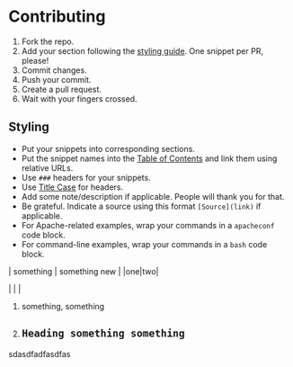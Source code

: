
# Contributing

1. Fork the repo.
2. Add your section following the [styling guide](#styling). One snippet per PR, please!
3. Commit changes.
4. Push your commit.
5. Create a pull request.
6. Wait with your fingers crossed.

## Styling

- Put your snippets into corresponding sections.
- Put the snippet names into the [Table of Contents](README.md#table-of-contents) and link them using relative URLs.
- Use `###` headers for your snippets.
- Use [Title Case](https://en.wikipedia.org/wiki/Letter_case#Title_case) for headers.
- Add some note/description if applicable. People will thank you for that.
- Be grateful. Indicate a source using this format `[Source](link)` if applicable.
- For Apache-related examples, wrap your commands in a `apacheconf` code block.
- For command-line examples, wrap your commands in a `bash` code block.


| something | something new  |
|one|two|

|  |  |

 1. something, something
 2. ## `Heading something something`
sdasdfadfasdfas

